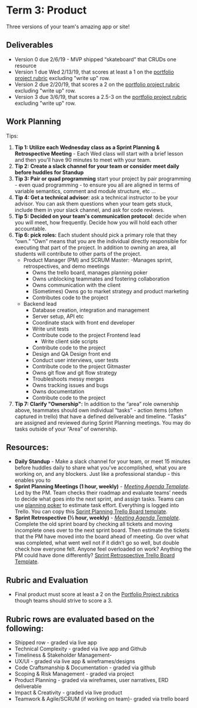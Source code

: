 # Term 3: Product

Three versions of your team's amazing app or site!

## Deliverables

- Version 0 due 2/6/19 - MVP shipped “skateboard” that CRUDs one resource
- Version 1 due Wed 2/13/19,  that scores at least a 1 on the [portfolio project rubric](http://make.sc/portfolio-project-rubric) excluding "write up" row.
- Version 2 due 2/20/19, that scores a 2 on the [portfolio project rubric](http://make.sc/portfolio-project-rubric) excluding "write up" row.
- Version 3 due 3/6/19, that scores a 2.5-3 on the [portfolio project rubric](http://make.sc/portfolio-project-rubric) excluding "write up" row.

## Work Planning

Tips:
1. **Tip 1: Utilize each Wednesday class as a Sprint Planning & Retrospective Meeting** - Each Wed class will start with a brief lesson and then you'll have 90 minutes to meet with your team.
1. **Tip 2: Create a slack channel for your team or consider meet daily before huddles for Standup**
1. **Tip 3: Pair or quad programming** start your project by pair programming - even quad programming - to ensure you all are aligned in terms of variable semantics, comment and module structure, etc ... 
1. **Tip 4: Get a technical advisor**: ask a technical instructor to be your advisor. You can ask them questions when your team gets stuck, include them in your slack channel, and ask for code reviews.
1. **Tip 5: Decided on your team's communication protocol**: decide when you will meet, how frequently. Decide how you will hold each other accountable.
1. **Tip 6: pick roles:** Each student should pick a primary role that they “own.” “Own” means that you are the individual directly responsible for executing that part of the project. In addition to owning an area, all students will contribute to other parts of the project. 
    - Product Manager (PM) and SCRUM Master:
      -Manages sprint, retrospectives, and demo meetings
      - Owns the trello board, manages planning poker
      - Owns unblocking teammates and fostering collaboration
      - Owns communication with the client
      - (Sometimes) Owns go to market strategy and product marketing
      - Contributes code to the project
    - Backend lead
      - Database creation, integration and management
      - Server setup, API etc
      - Coordinate stack with front end developer
      - Write unit tests
      - Contribute code to the project
    Frontend lead
        - Write client side scripts
      - Contribute code to the project
      - Design and QA
     Design front end
      - Conduct user interviews, user tests
      - Contribute code to the project
    Gitmaster
      - Owns git flow and git flow strategy
      - Troubleshoots messy merges
      - Owns tracking issues and bugs
      - Owns documentation
      - Contribute code to the project
1. **Tip 7: Clarify "Ownership":** In addition to the “area” role ownership above, teammates should own individual “tasks” - action items (often captured in trello) that have a defined deliverable and timeline. “Tasks” are assigned and reviewed during Sprint Planning meetings. You may do tasks outside of your “Area” of ownership.


## Resources:
- **Daily Standup** - Make a slack channel for your team, or meet 15 minutes before huddles daily to share what you've accomplished, what you are working on, and any blockers. Just like a professional standup - this enables you to 
- **Sprint Planning Meetings (1 hour, weekly)** - *[Meeting Agenda Template](https://docs.google.com/document/d/1n6IDYJ9jW2lWaTu5uf7qXEd3ihgQIByxsr-4RHjldBI/edit#heading=h.xffidahcubfs)*. Led by the PM. Team checks their roadmap and evaluate teams’ needs to decide what goes into the next sprint, and assign tasks. Teams can use [planning poker](https://en.wikipedia.org/wiki/Planning_poker) to estimate task effort. Everything is logged into Trello. You can copy this [Sprint Planning Trello Board template](https://trello.com/b/X1lSjDnd/eng-sprint-board-template).
- **Sprint Retrospective (½ hour, weekly)** - *[Meeting Agenda Template](https://docs.google.com/document/d/1n6IDYJ9jW2lWaTu5uf7qXEd3ihgQIByxsr-4RHjldBI/edit#heading=h.10t6cnudbcpw)*. Complete the old sprint board by checking all tickets and moving incomplete ones over to the next sprint board. Then estimate the tickets that the PM have moved into the board ahead of meeting. Go over what was completed, what went well not if it didn’t go so well, but double check how everyone felt. Anyone feel overloaded on work? Anything the PM could have done differently? [Sprint Retrospective Trello Board Template](https://trello.com/b/qRzOdBvj/eng-retro-board-template).

## Rubric and Evaluation
- Final product must score at least a 2 on the [Portfolio Project rubrics](http://www.make.sc/portfolio-project-rubric/) though teams should strive to score a 3.

## Rubric rows are evaluated based on the following:
- Shipped row - graded via live app
- Technical Complexity - graded via live app and Github
- Timeliness & Stakeholder Management- 
- UX/UI - graded via live app & wireframes/designs
- Code Craftsmanship & Documentation - graded via github
- Scoping & Risk Management - graded via project
- Product Planning - graded via wireframes, user narratives, ERD deliverable
- Impact & Creativity - graded via live product
- Teamwork & Agile/SCRUM (if working on team)- graded via trello board
